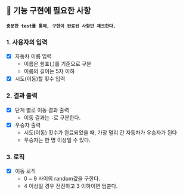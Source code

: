 ## 🚀 기능 구현에 필요한 사항
**`충분한 test를 통해, 구현이 완료된 사항만 체크한다.`**

### 1. 사용자의 입력
- [X] 자동차 이름 입력
  * 이름은 쉼표(,)를 기준으로 구분
  * 이름의 길이는 5자 이하
- [X] 시도(이동)할 횟수 입력

### 2. 결과 출력
- [X] 단계 별로 이동 결과 출력
  * 이동 결과는 `-`로 구분한다.
- [X] 우승자 출력
  * 시도(이동) 횟수가 완료되었을 때, 가장 멀리 간 자동차가 우승자가 된다
  * 우승자는 한 명 이상일 수 있다.

### 3. 로직
- [X] 이동 로직
  * 0 ~ 9 사이의 random값을 구한다.
  * 4 이상일 경우 전진하고 3 이하이면 멈춘다.

